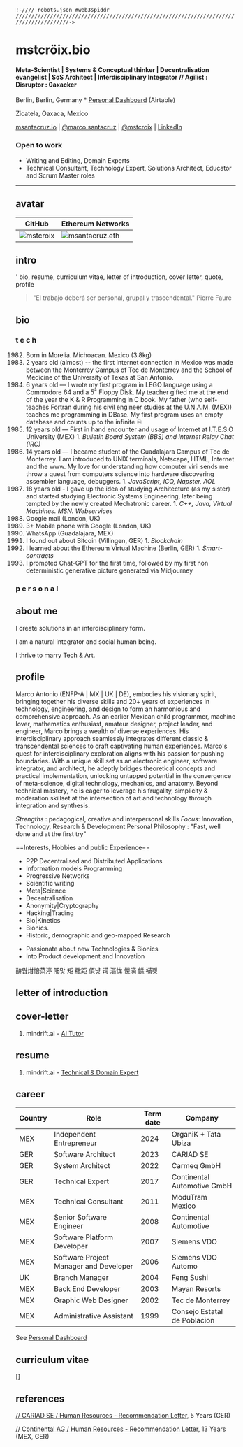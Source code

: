 `!-//// robots.json
#web3spiddr ///////////////////////////////////////////////////////////////////////////////////////->`
# mstcröix.bio
#### Meta-Scientist | Systems & Conceptual thinker | Decentralisation evangelist | SoS Architect | Interdisciplinary Integrator // Agilist : Disruptor : 0axacker
Berlin, Berlin, Germany * [Personal Dashboard](https://airtable.com/appO0ztDoEyaEjfgQ/pagc2hk2qDH2unyZL) (Airtable)

Zicatela, Oaxaca, Mexico

[msantacruz.io](msantacruz.uk) | [@marco.santacruz](mailto:marco.santacruz@findis.com.mx) | [@mstcroix](https://github.com/mstcroix/bio) | [LinkedIn](https://www.linkedin.com/in/marcosantacruz/)

### Open to work
* Writing and Editing, Domain Experts
* Technical Consultant, Technology Expert, Solutions Architect, Educator and Scrum Master roles

---
## avatar

| GitHub | Ethereum Networks                       |
| ------- | -------------------------------------- |
| ![mstcroix](https://avatars.githubusercontent.com/u/50671731?v=4) | ![msantacruz.eth](https://effigy.im/a/0x0bE7e0606bEd00077e0e2f65858066d504C66450.png) |

## intro

' bio, resume, curriculum vitae, letter of introduction, cover letter, quote, profile

>"El trabajo deberá ser personal, grupal y trascendental."
>Pierre Faure
## bio

### t e c h

1982. Born in Morelia. Michoacan. Mexico (3.8kg)
1988. 2 years old (almost) -- the first Internet connection in Mexico was made between the Monterrey Campus of Tec de Monterrey and the School of Medicine of the University of Texas at San Antonio.
1990. 6 years old — I wrote my first program in LEGO language using a Commodore 64 and a 5" Floppy Disk. My teacher gifted me at the end of the year the K & R Programming in C book. My father (who self-teaches Fortran during his civil engineer studies at the U.N.A.M. (MEX)) teaches me programming in DBase. My first program uses an empty database and counts up to the infinite ♾️
1994. 12 years old — First in hand encounter and usage of Internet at I.T.E.S.O University (MEX)
	1. *Bulletin Board System (BBS) and  Internet Relay Chat (IRC)*
1996. 14 years old — I became student of the Guadalajara Campus of Tec de Monterrey. I am introduced to UNIX terminals, Netscape, HTML, Internet and the www. My love for understanding how computer virii sends me throw a quest from computers science into hardware discovering  assembler language, debuggers.
	1. *JavaScript, ICQ, Napster, AOL*
1999. 18 years old - I gave up the idea of studying Architecture (as my sister) and started studying Electronic Systems Engineering, later being tempted by the newly created Mechatronic career.
	1. *C++, Java, Virtual Machines. MSN. Webservices*
2000. Google mail (London, UK)
2001. 3+ Mobile phone with Google (London, UK)
2010. WhatsApp (Guadalajara, MEX)
2013. I found out about Bitcoin (Villingen, GER)
	1. *Blockchain*
2016. I learned about the Ethereum Virtual Machine (Berlin, GER)
	1. *Smart-contracts*
2023. I prompted Chat-GPT for the first time, followed by my first non deterministic generative picture generated via Midjourney

### p e r s o n a l



## about me

I create solutions in an interdisciplinary form. 

I am a natural integrator and social human being. 

I thrive to marry Tech & Art.

## profile
Marco Antonio (ENFP-A | MX | UK | DE), embodies his visionary spirit, bringing together his diverse skills and 20+ years of experiences in technology, engineering, and design to form an harmonious and comprehensive approach.  As an earlier Mexican child programmer, machine lover, mathematics enthusiast, amateur designer, project leader, and engineer, Marco brings a wealth of diverse experiences.  His interdisciplinary approach seamlessly integrates different classic & transcendental sciences to craft captivating human experiences.  Marco's quest for interdisciplinary exploration aligns with his passion for pushing boundaries. With a unique skill set as an electronic engineer, software integrator, and architect, he adeptly bridges theoretical concepts and practical implementation, unlocking untapped potential in the convergence of meta-science, digital technology, mechanics, and anatomy.  Beyond technical mastery, he is eager to leverage his frugality, simplicity & moderation skillset at the intersection of art and technology through integration and synthesis.

*Strengths* : pedagogical, creative and interpersonal skills
*Focus*: Innovation, Technology, Research & Development
Personal Philosophy : "Fast, well done and at the first try"

==Interests, Hobbies and public Experience==
- P2P Decentralised and Distributed Applications
- Information models Programming
- Progressive Networks
- Scientific writing
- Meta|Science
- Decentralisation
- Anonymity|Cryptography
- Hacking|Trading
- Bio|Kinetics
- Bionics.
- Historic, demographic and geo-mapped Research

* Passionate about new Technologies & Bionics
* Into Product development and Innovation

䣲뭡㶰㥉菜渟
䧃맟   矩  糤距
㑯냣  䜦  漚㤶
惾滴  餻  襔꽺

## letter of introduction

## cover-letter

1. mindrift.ai - [AI Tutor](mindrift/cover-letter.md)

## resume

1. mindrift.ai - [Technical & Domain Expert](mindrift)

## career

| Country | Role                                   | Term date | Company                      |
| ------- | -------------------------------------- | --------- | ---------------------------- |
| MEX     | Independent Entrepreneur               | 2024      | OrganiK + Tata Ubiza         |
| GER     | Software Architect                     | 2023      | CARIAD SE                    |
| GER     | System Architect                       | 2022      | Carmeq GmbH                  |
| GER     | Technical Expert                       | 2017      | Continental Automotive GmbH  |
| MEX     | Technical Consultant                   | 2011      | ModuTram Mexico              |
| MEX     | Senior Software Engineer               | 2008      | Continental Automotive       |
| MEX     | Software Platform Developer            | 2007      | Siemens VDO                  |
| MEX     | Software Project Manager and Developer | 2006      | Siemens VDO Automo           |
| UK      | Branch Manager                         | 2004      | Feng Sushi                   |
| MEX     | Back End Developer                     | 2003      | Mayan Resorts                |
| MEX     | Graphic Web Designer                   | 2002      | Tec de Monterrey             |
| MEX     | Administrative Assistant               | 1999      | Consejo Estatal de Poblacion |

See  [Personal Dashboard](https://airtable.com/appO0ztDoEyaEjfgQ/pagc2hk2qDH2unyZL)

## curriculum vitae

[]

## references

[// CARIAD SE / Human Resources - Recommendation Letter](references/cariad.pdf), 5 Years (GER)

[// Continental AG / Human Resources - Recommendation Letter](references/conti.pdf), 13 Years (MEX, GER)

